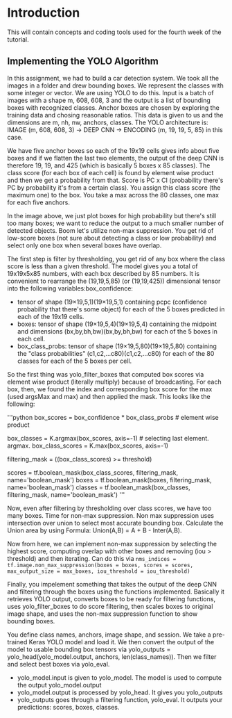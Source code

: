 # Introduction
This will contain concepts and coding tools used for the fourth week of the tutorial. 

## Implementing the YOLO Algorithm 

In this assignment, we had to build a car detection system. We took all the images in a folder and drew bounding boxes. We represent the classes with some integer or vector. We are using YOLO to do this. Input is a batch of images with a shape m, 608, 608, 3 and the output is a list of bounding boxes with recognized classes. Anchor boxes are chosen by exploring the training data and chosing reasonable ratios. This data is given to us and the dimensions are m, nh, nw, anchors, classes. The YOLO architecture is: IMAGE (m, 608, 608, 3) -> DEEP CNN -> ENCODING (m, 19, 19, 5, 85) in this case. 

We have five anchor boxes so each of the 19x19 cells gives info about five boxes and if we flatten the last two elements, the output of the deep CNN is therefore 19, 19, and 425 (which is basically 5 boxes x 85 classes). The class score (for each box of each cell) is found by element wise product and then we get a probability from that. Score is PC x CI (probability there's PC by probability it's from a certain class). You assign this class score (the maximum one) to the box. You take a max across the 80 classes, one max for each five anchors. 

In the image above, we just plot boxes for high probability but there's still too many boxes; we want to reduce the output to a much smaller number of detected objects. Boom let's utilize non-max suppression. You get rid of low-score boxes (not sure about detecting a class or low probability) and select only one box when several boxes have overlap. 

The first step is filter by thresholding, you get rid of any box where the class score is less than a given threshold. The model gives you a total of 19x19x5x85 numbers, with each box described by 85 numbers. It is convenient to rearrange the (19,19,5,85) (or (19,19,425)) dimensional tensor into the following variables:box_confidence: 

* tensor of shape  (19×19,5,1)(19×19,5,1)  containing  pcpc  (confidence probability that there's some object) for each of the 5 boxes predicted in each of the 19x19 cells.
* boxes: tensor of shape  (19×19,5,4)(19×19,5,4)  containing the midpoint and dimensions  (bx,by,bh,bw)(bx,by,bh,bw)  for each of the 5 boxes in each cell.
* box_class_probs: tensor of shape  (19×19,5,80)(19×19,5,80)  containing the "class probabilities"  (c1,c2,...c80)(c1,c2,...c80)  for each of the 80 classes for each of the 5 boxes per cell.

So the first thing was yolo_filter_boxes that computed box scores via element wise product (literally multiply) because of broadcasting. For each box, then, we found the index and corresponding box score for the max (used argsMax and max) and then applied the mask. This looks like the following:

'''python
box_scores = box_confidence * box_class_probs # element wise product 

box_classes = K.argmax(box_scores, axis=-1) # selecting last element. argmax. 
box_class_scores = K.max(box_scores, axis=-1)

filtering_mask = ((box_class_scores) >= threshold)

scores = tf.boolean_mask(box_class_scores, filtering_mask, name='boolean_mask')
boxes = tf.boolean_mask(boxes, filtering_mask, name='boolean_mask')
classes = tf.boolean_mask(box_classes, filtering_mask, name='boolean_mask')
'''

Now, even after filtering by thresholding over class scores, we have too many boxes. Time for non-max suppression. Non max suppression uses intersection over union to select most accurate bounding box. Calculate the Union area by using Formula: Union(A,B) = A + B - Inter(A,B). 

Now from here, we can implement non-max suppression by selecting the highest score, computing overlap with other boxes and removing (iou > threshold) and then iterating. Can do this via ```nms_indices = tf.image.non_max_suppression(boxes = boxes, scores = scores, max_output_size = max_boxes, iou_threshold = iou_threshold)```

Finally, you impelement something that takes the output of the deep CNN and filtering through the boxes using the functions implemented. Basically it retrieves YOLO output, converts boxes to be ready for filtering functions, uses yolo_filter_boxes to do score filtering, then scales boxes to original image shape, and uses the non-max suppression function to show bounding boxes. 

You define class names, anchors, image shape, and session. We take a pre-trained Keras YOLO model and load it. We then convert the output of the model to usable bounding box tensors via yolo_outputs = yolo_head(yolo_model.output, anchors, len(class_names)). Then we filter and select best boxes via yolo_eval.  

* yolo_model.input is given to yolo_model. The model is used to compute the output yolo_model.output
* yolo_model.output is processed by yolo_head. It gives you yolo_outputs
* yolo_outputs goes through a filtering function, yolo_eval. It outputs your predictions: scores, boxes, classes. 
